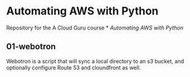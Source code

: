 # Automating AWS with Python
Repository for the A Cloud Guru course * *Automating AWS with Python*
## 01-webotron

Webotron is a script that will sync a local directory to an s3 bucket, and optionally configure Route 53 and cloundfront as well.

